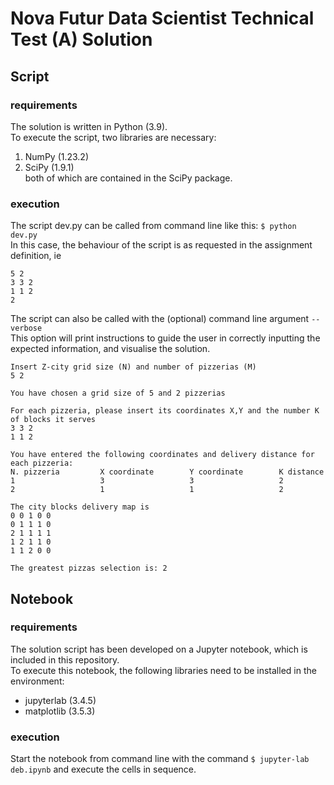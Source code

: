 # Nova Futur Data Scientist Technical Test (A) Solution 
## Script
### requirements
The solution is written in Python (3.9).  
To execute the script, two libraries are necessary:  
1. NumPy (1.23.2)  
2. SciPy (1.9.1)  
both of which are contained in the SciPy package.

### execution
The script dev.py can be called from command line like this: `$ python dev.py`  
In this case, the behaviour of the script is as requested in the assignment definition, ie  

```
5 2
3 3 2
1 1 2
2  
```

The script can also be called with the (optional) command line argument `--verbose`  
This option will print instructions to guide the user in correctly inputting the expected information, and visualise the solution.

```
Insert Z-city grid size (N) and number of pizzerias (M)
5 2

You have chosen a grid size of 5 and 2 pizzerias

For each pizzeria, please insert its coordinates X,Y and the number K of blocks it serves
3 3 2
1 1 2

You have entered the following coordinates and delivery distance for each pizzeria:
N. pizzeria         X coordinate        Y coordinate        K distance          
1                   3                   3                   2                   
2                   1                   1                   2                   

The city blocks delivery map is
0 0 1 0 0
0 1 1 1 0
2 1 1 1 1
1 2 1 1 0
1 1 2 0 0

The greatest pizzas selection is: 2
```
## Notebook
### requirements
The solution script has been developed on a Jupyter notebook, which is included in this repository.  
To execute this notebook, the following libraries need to be installed in the environment:  
- jupyterlab (3.4.5)  
- matplotlib (3.5.3)  
### execution  
Start the notebook from command line with the command `$ jupyter-lab deb.ipynb` and execute the cells in sequence.